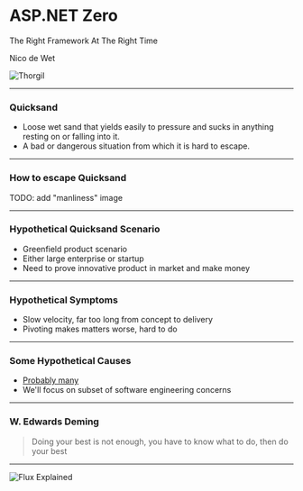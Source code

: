 # ASP.NET Zero

The Right Framework At The Right Time

Nico de Wet

![Thorgil](http://www.thorgil.com/thorgil.svg)

---

### Quicksand

- Loose wet sand that yields easily to pressure and sucks in anything resting on or falling into it.
- A bad or dangerous situation from which it is hard to escape.

---

### How to escape Quicksand

TODO: add "manliness" image

---

### Hypothetical Quicksand Scenario

- Greenfield product scenario
- Either large enterprise or startup
- Need to prove innovative product in market and make money

--- 

### Hypothetical Symptoms

- Slow velocity, far too long from concept to delivery
- Pivoting makes matters worse, hard to do

--- 

### Some Hypothetical Causes

- [Probably many](https://svpg.com/top-10-reasons-for-slow-velocity/)
- We'll focus on subset of software engineering concerns

---

### W. Edwards Deming

> Doing your best is not enough, you have to know what to do, then
> do your best

---

![Flux Explained](https://facebook.github.io/flux/img/flux-simple-f8-diagram-explained-1300w.png)